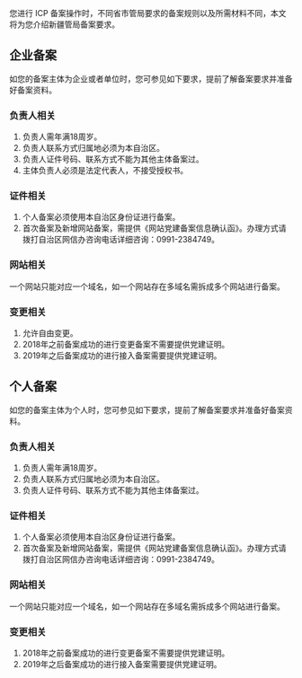 您进行 ICP 备案操作时，不同省市管局要求的备案规则以及所需材料不同，本文将为您介绍新疆管局备案要求。

## 企业备案
如您的备案主体为企业或者单位时，您可参见如下要求，提前了解备案要求并准备好备案资料。

### 负责人相关
1. 负责人需年满18周岁。
2. 负责人联系方式归属地必须为本自治区。
3. 负责人证件号码、联系方式不能为其他主体备案过。
4. 主体负责人必须是法定代表人，不接受授权书。

### 证件相关
1. 个人备案必须使用本自治区身份证进行备案。
2. 首次备案及新增网站备案，需提供《网站党建备案信息确认函》。办理方式请拨打自治区网信办咨询电话详细咨询：0991-2384749。

### 网站相关
一个网站只能对应一个域名，如一个网站存在多域名需拆成多个网站进行备案。

### 变更相关
1. 允许自由变更。
2. 2018年之前备案成功的进行变更备案不需要提供党建证明。
3. 2019年之后备案成功的进行接入备案需要提供党建证明。

## 个人备案
如您的备案主体为个人时，您可参见如下要求，提前了解备案要求并准备好备案资料。

### 负责人相关
1. 负责人需年满18周岁。
2. 负责人联系方式归属地必须为本自治区。
3. 负责人证件号码、联系方式不能为其他主体备案过。

### 证件相关
1. 个人备案必须使用本自治区身份证进行备案。
2. 首次备案及新增网站备案，需提供《网站党建备案信息确认函》。办理方式请拨打自治区网信办咨询电话详细咨询：0991-2384749。

### 网站相关
一个网站只能对应一个域名，如一个网站存在多域名需拆成多个网站进行备案。

### 变更相关
1. 2018年之前备案成功的进行变更备案不需要提供党建证明。
2. 2019年之后备案成功的进行接入备案需要提供党建证明。
